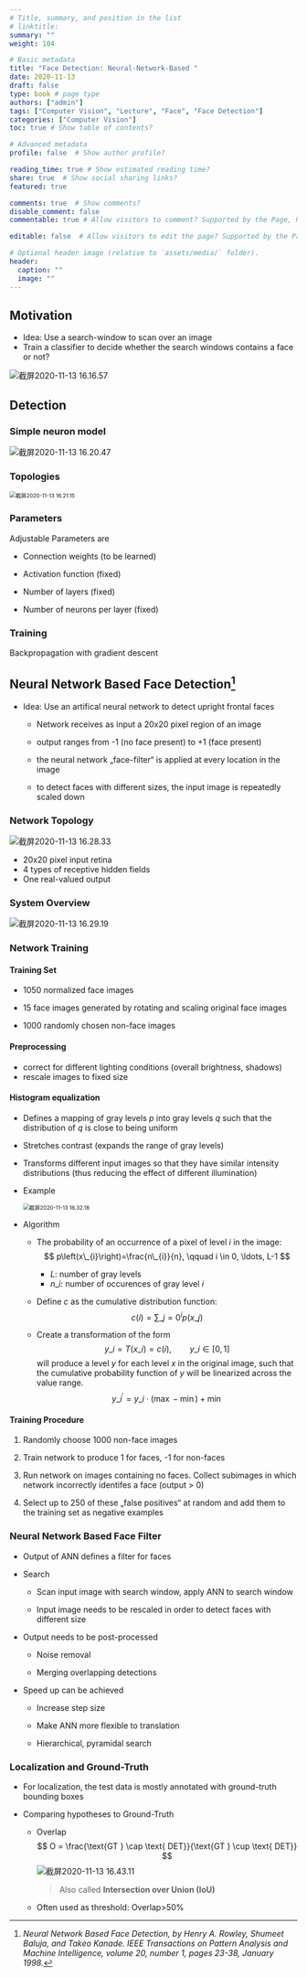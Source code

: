 ```yaml
---
# Title, summary, and position in the list
# linktitle: 
summary: ""
weight: 104

# Basic metadata
title: "Face Detection: Neural-Network-Based "
date: 2020-11-13
draft: false
type: book # page type
authors: ["admin"]
tags: ["Computer Vision", "Lecture", "Face", "Face Detection"]
categories: ["Computer Vision"]
toc: true # Show table of contents?

# Advanced metadata
profile: false  # Show author profile?

reading_time: true # Show estimated reading time?
share: true  # Show social sharing links?
featured: true

comments: true  # Show comments?
disable_comment: false
commentable: true # Allow visitors to comment? Supported by the Page, Post, and Docs content types.

editable: false  # Allow visitors to edit the page? Supported by the Page, Post, and Docs content types.

# Optional header image (relative to `assets/media/` folder).
header:
  caption: ""
  image: ""
---
```


## Motivation

- Idea: Use a search-window to scan over an image
- Train a classifier to decide whether the search windows contains a face or not?

![截屏2020-11-13 16.16.57](https://raw.githubusercontent.com/EckoTan0804/upic-repo/master/uPic/截屏2020-11-13%2016.16.57.png)

## Detection

### Simple neuron model

![截屏2020-11-13 16.20.47](https://raw.githubusercontent.com/EckoTan0804/upic-repo/master/uPic/截屏2020-11-13%2016.20.47.png)

### Topologies

<img src="https://raw.githubusercontent.com/EckoTan0804/upic-repo/master/uPic/截屏2020-11-13%2016.21.15.png" alt="截屏2020-11-13 16.21.15" style="zoom:67%;" />

### Parameters

Adjustable Parameters are

- Connection weights (to be learned)

- Activation function (fixed) 
- Number of layers (fixed)

- Number of neurons per layer (fixed)

### Training

Backpropagation with gradient descent



## Neural Network Based Face Detection[^1]

- Idea: Use an artifical neural network to detect upright frontal faces
  - Network receives as input a 20x20 pixel region of an image

  - output ranges from -1 (no face present) to +1 (face present)

  - the neural network „face-filter“ is applied at every location in the image
  - to detect faces with different sizes, the input image is repeatedly scaled down

### Network Topology

![截屏2020-11-13 16.28.33](https://raw.githubusercontent.com/EckoTan0804/upic-repo/master/uPic/截屏2020-11-13%2016.28.33.png)

- 20x20 pixel input retina
- 4 types of receptive hidden fields 
- One real-valued output

### System Overview

![截屏2020-11-13 16.29.19](https://raw.githubusercontent.com/EckoTan0804/upic-repo/master/uPic/截屏2020-11-13%2016.29.19.png)

### Network Training

#### Training Set

- 1050 normalized face images

- 15 face images generated by rotating and scaling original face images

- 1000 randomly chosen non-face images

#### Preprocessing

- correct for different lighting conditions (overall brightness, shadows) 
- rescale images to fixed size

#### Histogram equalization

- Defines a mapping of gray levels $p$ into gray levels $q$ such that the distribution of $q$ is close to being uniform
- Stretches contrast (expands the range of gray levels)
- Transforms different input images so that they have similar intensity distributions (thus reducing the effect of different illumination)

- Example

  <img src="https://raw.githubusercontent.com/EckoTan0804/upic-repo/master/uPic/截屏2020-11-13%2016.32.18.png" alt="截屏2020-11-13 16.32.18" style="zoom:67%;" />

- Algorithm

  - The probability of an occurrence of a pixel of level $i$ in the image:
    $$
    p\left(x\_{i}\right)=\frac{n\_{i}}{n}, \qquad i \in 0, \ldots, L-1
    $$
    - $L$: number of gray levels
    - $n\_i$: number of occurences of gray level $i$

  - Define $c$ as the cumulative distribution function:
    $$
    c(i)=\sum\_{j=0}^{i} p\left(x\_{j}\right)
    $$

  - Create a transformation of the form
    $$
    y\_i = T(x\_i) = c(i), \qquad y\_i \in [0, 1]
    $$
    will produce a level $y$ for each level $x$ in the original image, such that the cumulative probability function of $y$ will be linearized across the value range.
    $$
    y\_{i}^{\prime}=y\_{i} \cdot(\max -\min )+\min
    $$

#### Training Procedure

1. Randomly choose 1000 non-face images

2. Train network to produce 1 for faces, -1 for non-faces

3. Run network on images containing no faces. Collect subimages in which network incorrectly identifes a face (output > 0)

4. Select up to 250 of these „false positives“ at random and add them to the training set as negative examples

### Neural Network Based Face Filter

- Output of ANN defines a filter for faces

- Search

  - Scan input image with search window, apply ANN to search window

  - Input image needs to be rescaled in order to detect faces with different size

- Output needs to be post-processed 

  - Noise removal

  - Merging overlapping detections

- Speed up can be achieved 

  - Increase step size

  - Make ANN more flexible to translation 
  - Hierarchical, pyramidal search

### Localization and Ground-Truth

- For localization, the test data is mostly annotated with ground-truth bounding boxes

- Comparing hypotheses to Ground-Truth

  - Overlap
    $$
    O = \frac{\text{GT } \cap \text{ DET}}{\text{GT } \cup \text{ DET}}
    $$
    ![截屏2020-11-13 16.43.11](https://raw.githubusercontent.com/EckoTan0804/upic-repo/master/uPic/截屏2020-11-13%2016.43.11.png)

    > Also called **Intersection over Union (IoU)**

  - Often used as threshold: Overlap>50%



[^1]: *Neural Network Based Face Detection, by Henry A. Rowley, Shumeet Baluja, and Takeo Kanade. IEEE Transactions on Pattern Analysis and Machine Intelligence, volume 20, number 1, pages 23-38, January 1998.*

